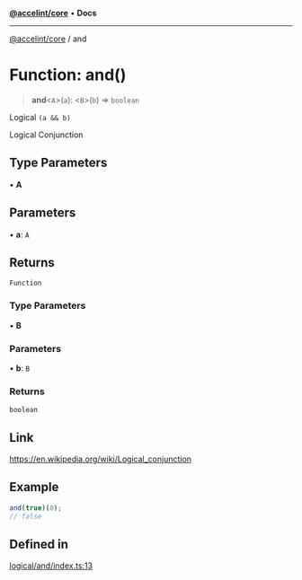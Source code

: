 [**@accelint/core**](../README.md) • **Docs**

***

[@accelint/core](../README.md) / and

# Function: and()

> **and**\<`A`\>(`a`): \<`B`\>(`b`) => `boolean`

Logical `(a && b)`

Logical Conjunction

## Type Parameters

• **A**

## Parameters

• **a**: `A`

## Returns

`Function`

### Type Parameters

• **B**

### Parameters

• **b**: `B`

### Returns

`boolean`

## Link

https://en.wikipedia.org/wiki/Logical_conjunction

## Example

```ts
and(true)(0);
// false
```

## Defined in

[logical/and/index.ts:13](https://github.com/gohypergiant/standard-toolkit/blob/258694cea8ed8bbd956b3cf5da47c2c9debcf127/packages/core/src/logical/and/index.ts#L13)
